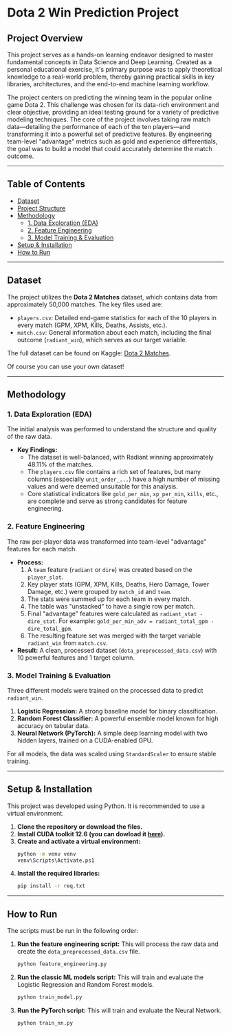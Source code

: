 # Dota 2 Win Prediction Project

## Project Overview

This project serves as a hands-on learning endeavor designed to master fundamental concepts in Data Science and Deep Learning. Created as a personal educational exercise, it's primary purpose was to apply theoretical knowledge to a real-world problem, thereby gaining practical skills in key libraries, architectures, and the end-to-end machine learning workflow.

The project centers on predicting the winning team in the popular online game Dota 2. This challenge was chosen for its data-rich environment and clear objective, providing an ideal testing ground for a variety of predictive modeling techniques. The core of the project involves taking raw match data—detailing the performance of each of the ten players—and transforming it into a powerful set of predictive features. By engineering team-level "advantage" metrics such as gold and experience differentials, the goal was to build a model that could accurately determine the match outcome. 

---

## Table of Contents

- [Dataset](#dataset)
- [Project Structure](#project-structure)
- [Methodology](#methodology)
  - [1. Data Exploration (EDA)](#1-data-exploration-eda)
  - [2. Feature Engineering](#2-feature-engineering)
  - [3. Model Training & Evaluation](#3-model-training--evaluation)
- [Setup & Installation](#setup--installation)
- [How to Run](#how-to-run)

---

## Dataset

The project utilizes the **Dota 2 Matches** dataset, which contains data from approximately 50,000 matches. The key files used are:

-   `players.csv`: Detailed end-game statistics for each of the 10 players in every match (GPM, XPM, Kills, Deaths, Assists, etc.).
-   `match.csv`: General information about each match, including the final outcome (`radiant_win`), which serves as our target variable.

The full dataset can be found on Kaggle: [Dota 2 Matches](https://www.kaggle.com/datasets/devinanzelmo/dota-2-matches).

Of course you can use your own dataset!

---

## Methodology

### 1. Data Exploration (EDA)

The initial analysis was performed to understand the structure and quality of the raw data.
-   **Key Findings:**
    -   The dataset is well-balanced, with Radiant winning approximately 48.11% of the matches.
    -   The `players.csv` file contains a rich set of features, but many columns (especially `unit_order_...`) have a high number of missing values and were deemed unsuitable for this analysis.
    -   Core statistical indicators like `gold_per_min`, `xp_per_min`, `kills`, etc., are complete and serve as strong candidates for feature engineering.

### 2. Feature Engineering

The raw per-player data was transformed into team-level "advantage" features for each match.
-   **Process:**
    1.  A `team` feature (`radiant` or `dire`) was created based on the `player_slot`.
    2.  Key player stats (GPM, XPM, Kills, Deaths, Hero Damage, Tower Damage, etc.) were grouped by `match_id` and `team`.
    3.  The stats were summed up for each team in every match.
    4.  The table was "unstacked" to have a single row per match.
    5.  Final "advantage" features were calculated as `radiant_stat - dire_stat`. For example: `gold_per_min_adv = radiant_total_gpm - dire_total_gpm`.
    6.  The resulting feature set was merged with the target variable `radiant_win` from `match.csv`.
-   **Result:** A clean, processed dataset (`dota_preprocessed_data.csv`) with 10 powerful features and 1 target column.

### 3. Model Training & Evaluation

Three different models were trained on the processed data to predict `radiant_win`.

1.  **Logistic Regression:** A strong baseline model for binary classification.
2.  **Random Forest Classifier:** A powerful ensemble model known for high accuracy on tabular data.
3.  **Neural Network (PyTorch):** A simple deep learning model with two hidden layers, trained on a CUDA-enabled GPU.

For all models, the data was scaled using `StandardScaler` to ensure stable training.

---

## Setup & Installation

This project was developed using Python. It is recommended to use a virtual environment.

1.  **Clone the repository or download the files.**
2.  **Install CUDA toolkit 12.6 (you can dowload it [here](https://developer.nvidia.com/cuda-12-6-0-download-archive)).**
3.  **Create and activate a virtual environment:**
    ```bash
    python -m venv venv
    venv\Scripts\Activate.ps1
    ```
4.  **Install the required libraries:**
    ```bash
    pip install -r req.txt
    ```

---

## How to Run

The scripts must be run in the following order:

1.  **Run the feature engineering script:** This will process the raw data and create the `dota_preprocessed_data.csv` file.
    ```bash
    python feature_engineering.py
    ```
2.  **Run the classic ML models script:** This will train and evaluate the Logistic Regression and Random Forest models.
    ```bash
    python train_model.py
    ```
3.  **Run the PyTorch script:** This will train and evaluate the Neural Network.
    ```bash
    python train_nn.py
    ```
